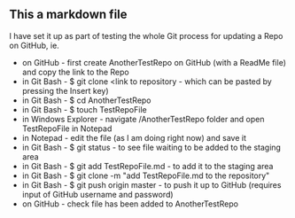 ## This a markdown file
I have set it up as part of testing the whole Git process for updating a Repo on GitHub, ie.
* on GitHub - first create AnotherTestRepo on GitHub (with a ReadMe file) and copy the link to the Repo
* in Git Bash - $ git clone <link to repository - which can be pasted by pressing the Insert key)
* in Git Bash - $ cd AnotherTestRepo
* in Git Bash - $ touch TestRepoFile
* in Windows Explorer - navigate <username>/AnotherTestRepo folder and open TestRepoFile in Notepad
* in Notepad - edit the file (as I am doing right now) and save it
* in Git Bash - $ git status - to see file waiting to be added to the staging area
* in Git Bash - $ git add TestRepoFile.md - to add it to the staging area
* in Git Bash - $ git clone -m "add TestRepoFile.md to the repository"
* in Git Bash - $ git push origin master - to push it up to GitHub (requires input of GitHub username and password)
* on GitHub - check file has been added to AnotherTestRepo